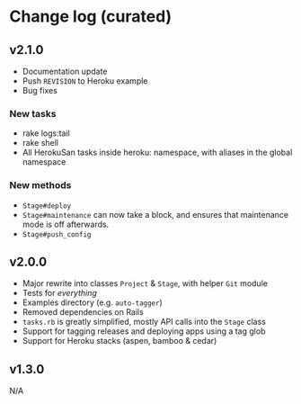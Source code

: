 # Change log (curated)

## v2.1.0

  * Documentation update
  * Push `REVISION` to Heroku example
  * Bug fixes

### New tasks

  * rake logs:tail
  * rake shell
  * All HerokuSan tasks inside heroku: namespace, with aliases in the global namespace

### New methods

  * `Stage#deploy`
  * `Stage#maintenance` can now take a block, and ensures that maintenance mode is off afterwards.
  * `Stage#push_config`
  
## v2.0.0

  * Major rewrite into classes `Project` & `Stage`, with helper `Git` module
  * Tests for _everything_
  * Examples directory (e.g. `auto-tagger`)
  * Removed dependencies on Rails
  * `tasks.rb` is greatly simplified, mostly API calls into the `Stage` class
  * Support for tagging releases and deploying apps using a tag glob
  * Support for Heroku stacks (aspen, bamboo & cedar)

## v1.3.0

N/A
